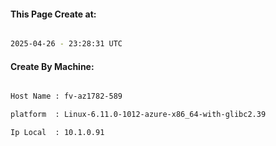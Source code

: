 
   
#### This Page Create at:

```bash

2025-04-26 - 23:28:31 UTC

```

#### Create By Machine:

```bash

Host Name : fv-az1782-589

platform  : Linux-6.11.0-1012-azure-x86_64-with-glibc2.39

Ip Local  : 10.1.0.91

```

